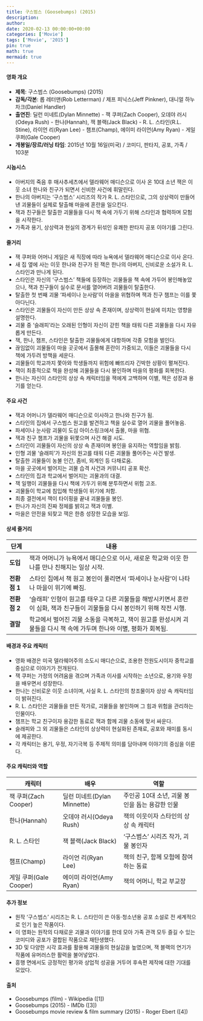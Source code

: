 ```yaml
---
title: 구스범스 (Goosebumps) (2015)
description: 
author: 
date: 2020-02-13 00:00:00+00:00
categories: ['Movie']
tags: ['Movie', '2015']
pin: true
math: true
mermaid: true
---
```

#### 영화 개요

- **제목**: 구스범스 (Goosebumps) (2015)  
- **감독/각본**: 롭 레터맨(Rob Letterman) / 제프 피닉스(Jeff Pinkner), 대니얼 하누차크(Daniel Handler)  
- **출연진**: 딜런 미네트(Dylan Minnette) - 잭 쿠퍼(Zach Cooper), 오데야 러시(Odeya Rush) - 한나(Hannah), 잭 블랙(Jack Black) - R. L. 스타인(R.L. Stine), 라이언 리(Ryan Lee) - 챔프(Champ), 에이미 라이언(Amy Ryan) - 게일 쿠퍼(Gale Cooper)  
- **개봉일/장르/러닝 타임**: 2015년 10월 16일(미국) / 코미디, 판타지, 공포, 가족 / 103분  

#### 시놉시스

- 아버지의 죽음 후 매사추세츠에서 델라웨어 매디슨으로 이사 온 10대 소년 잭은 이웃 소녀 한나와 친구가 되면서 신비한 사건에 휘말린다.  
- 한나의 아버지는 ‘구스범스’ 시리즈의 작가 R. L. 스타인으로, 그의 상상력이 만들어낸 괴물들이 실제로 탈출해 마을에 혼란을 일으킨다.  
- 잭과 친구들은 탈출한 괴물들을 다시 책 속에 가두기 위해 스타인과 협력하며 모험을 시작한다.  
- 가족과 용기, 상상력과 현실의 경계가 뒤섞인 유쾌한 판타지 공포 이야기를 그린다.  

#### 줄거리

- 잭 쿠퍼와 어머니 게일은 새 직장에 따라 뉴욕에서 델라웨어 매디슨으로 이사 온다.  
- 새 집 옆에 사는 이웃 한나와 친구가 된 잭은 한나의 아버지, 신비로운 소설가 R. L. 스타인과 만나게 된다.  
- 스타인은 자신의 ‘구스범스’ 책들에 등장하는 괴물들을 책 속에 가두어 봉인해놓았으나, 잭과 친구들이 실수로 문서를 열어버려 괴물들이 탈출한다.  
- 탈출한 첫 번째 괴물 ‘파세이나 눈사람’이 마을을 위협하며 잭과 친구 챔프는 이를 쫓아다닌다.  
- 스타인은 괴물들이 자신이 만든 상상 속 존재이며, 상상력이 현실에 미치는 영향을 설명한다.  
- 괴물 중 ‘슬래피’라는 오래된 인형이 자신이 갇힌 책을 태워 다른 괴물들을 다시 자유롭게 만든다.  
- 잭, 한나, 챔프, 스타인은 탈출한 괴물들에게 대항하며 각종 모험을 벌인다.  
- 끊임없이 괴물들이 마을 곳곳에서 출몰해 혼란이 가중되고, 이들은 괴물들을 다시 책에 가두려 방책을 세운다.  
- 괴물들이 학교까지 쫓아와 학생들까지 위험에 빠뜨리자 긴박한 상황이 펼쳐진다.  
- 잭이 최종적으로 책을 완성해 괴물들을 다시 봉인하며 마을의 평화를 회복한다.  
- 한나는 자신이 스타인의 상상 속 캐릭터임을 잭에게 고백하며 이별, 잭은 성장과 용기를 얻는다.  

#### 주요 사건

- 잭과 어머니가 델라웨어 매디슨으로 이사하고 한나와 친구가 됨.  
- 스타인의 집에서 구스범스 원고를 발견하고 책을 실수로 열어 괴물을 풀어놓음.  
- 파세이나 눈사람 괴물이 도심 아이스링크에서 출몰, 마을 위협.  
- 잭과 친구 챔프가 괴물을 뒤쫓으며 사건 해결 시도.  
- 스타인이 괴물들이 자신의 상상 속 존재이며 봉인을 유지하는 역할임을 밝힘.  
- 인형 괴물 ‘슬래피’가 자신의 원고를 태워 다른 괴물들 풀어주는 사건 발생.  
- 탈출한 괴물들이 농불 인간, 좀비, 외계인 등 다채로움.  
- 마을 곳곳에서 벌어지는 괴물 습격 사건과 커뮤니티 공포 확산.  
- 스타인의 집과 학교에서 벌어지는 괴물과의 대결.  
- 잭 일행이 괴물들을 다시 책에 가두기 위해 분투하면서 위험 고조.  
- 괴물들이 학교에 침입해 학생들이 위기에 처함.  
- 최종 결전에서 잭이 타이핑을 끝내 괴물들을 봉인.  
- 한나가 자신의 진짜 정체를 밝히고 잭과 이별.  
- 마을은 안전을 되찾고 잭은 한층 성장한 모습을 보임.  

#### 상세 줄거리

| **단계**   | **내용**                                                                                                           |
|------------|--------------------------------------------------------------------------------------------------------------------|
| **도입**   | 잭과 어머니가 뉴욕에서 매디슨으로 이사, 새로운 학교와 이웃 한나를 만나 친해지는 일상 시작.                            |
| **전환점 1**| 스타인 집에서 책 원고 봉인이 풀리면서 ‘파세이나 눈사람’이 나타나 마을이 위기에 빠짐.                                      |
| **전환점 2**| ‘슬래피’ 인형이 원고를 태우고 다른 괴물들을 해방시키면서 혼란이 심화, 잭과 친구들이 괴물들을 다시 봉인하기 위해 작전 시행.     |
| **결말**   | 학교에서 벌어진 괴물 소동을 극복하고, 잭이 원고를 완성시켜 괴물들을 다시 책 속에 가두며 한나와 이별, 평화가 회복됨.                      |

#### 배경과 주요 캐릭터

- 영화 배경은 미국 델라웨어주의 소도시 매디슨으로, 조용한 전원도시이자 중학교를 중심으로 이야기가 전개된다.  
- 잭 쿠퍼는 가정의 어려움을 겪으며 가족과 이사를 시작하는 소년으로, 용기와 우정을 배우면서 성장한다.  
- 한나는 신비로운 이웃 소녀이며, 사실 R. L. 스타인의 창조물이자 상상 속 캐릭터임이 밝혀진다.  
- R. L. 스타인은 괴물들을 만든 작가로, 괴물들을 봉인하며 그 힘과 위험을 관리하는 인물이다.  
- 챔프는 학교 친구이자 용감한 동료로 잭과 함께 괴물 소동에 맞서 싸운다.  
- 슬래피와 그 외 괴물들은 스타인의 상상력이 현실화된 존재로, 공포와 재미를 동시에 제공한다.  
- 각 캐릭터는 용기, 우정, 자기극복 등 주제적 의미를 담아내며 이야기의 중심을 이룬다.  

#### 주요 캐릭터와 역할

| **캐릭터**       | **배우**              | **역할**                                 |
|------------------|-----------------------|----------------------------------------|
| 잭 쿠퍼(Zach Cooper) | 딜런 미네트(Dylan Minnette)  | 주인공 10대 소년, 괴물 봉인을 돕는 용감한 인물      |
| 한나(Hannah)       | 오데야 러시(Odeya Rush)      | 잭의 이웃이자 스타인의 상상 속 캐릭터              |
| R. L. 스타인       | 잭 블랙(Jack Black)          | ‘구스범스’ 시리즈 작가, 괴물 봉인자                |
| 챔프(Champ)        | 라이언 리(Ryan Lee)          | 잭의 친구, 함께 모험에 참여하는 동료                |
| 게일 쿠퍼(Gale Cooper) | 에이미 라이언(Amy Ryan)       | 잭의 어머니, 학교 부교장                           |

#### 추가 정보

- 원작 ‘구스범스’ 시리즈는 R. L. 스타인이 쓴 아동·청소년용 공포 소설로 전 세계적으로 인기 높은 작품이다.  
- 이 영화는 원작의 다채로운 괴물과 이야기를 한데 모아 가족 관객 모두 즐길 수 있는 코미디와 공포가 결합된 작품으로 재탄생했다.  
- 3D 및 다양한 시각 효과를 활용해 괴물들의 현실감을 높였으며, 잭 블랙의 연기가 작품에 유머러스한 활력을 불어넣었다.  
- 흥행 면에서도 긍정적인 평가와 상업적 성공을 거두어 후속편 제작에 대한 기대를 모았다.  

#### 출처

- Goosebumps (film) - Wikipedia ([1])  
- Goosebumps (2015) - IMDb ([3])  
- Goosebumps movie review & film summary (2015) - Roger Ebert ([4])
